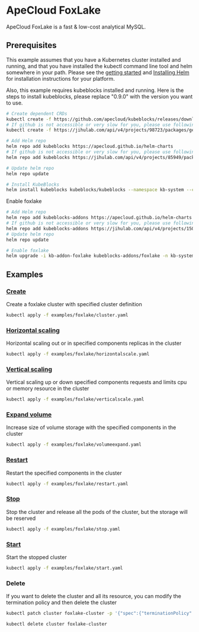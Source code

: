 # ApeCloud FoxLake

ApeCloud FoxLake is a fast & low-cost analytical MySQL.

## Prerequisites

This example assumes that you have a Kubernetes cluster installed and running, and that you have installed the kubectl command line tool and helm somewhere in your path. Please see the [getting started](https://kubernetes.io/docs/setup/)  and [Installing Helm](https://helm.sh/docs/intro/install/) for installation instructions for your platform.

Also, this example requires kubeblocks installed and running. Here is the steps to install kubeblocks, please replace "0.9.0" with the version you want to use.
```bash
# Create dependent CRDs
kubectl create -f https://github.com/apecloud/kubeblocks/releases/download/v0.9.0/kubeblocks_crds.yaml
# If github is not accessible or very slow for you, please use following command instead
kubectl create -f https://jihulab.com/api/v4/projects/98723/packages/generic/kubeblocks/v0.9.0/kubeblocks_crds.yaml

# Add Helm repo 
helm repo add kubeblocks https://apecloud.github.io/helm-charts
# If github is not accessible or very slow for you, please use following repo instead
helm repo add kubeblocks https://jihulab.com/api/v4/projects/85949/packages/helm/stable

# Update helm repo
helm repo update

# Install KubeBlocks
helm install kubeblocks kubeblocks/kubeblocks --namespace kb-system --create-namespace --version="0.9.0"
```
Enable foxlake
```bash
# Add Helm repo 
helm repo add kubeblocks-addons https://apecloud.github.io/helm-charts
# If github is not accessible or very slow for you, please use following repo instead
helm repo add kubeblocks-addons https://jihulab.com/api/v4/projects/150246/packages/helm/stable
# Update helm repo
helm repo update

# Enable foxlake 
helm upgrade -i kb-addon-foxlake kubeblocks-addons/foxlake -n kb-system  
``` 

## Examples

### [Create](cluster.yaml) 
Create a foxlake cluster with specified cluster definition 
```bash
kubectl apply -f examples/foxlake/cluster.yaml
```

### [Horizontal scaling](horizontalscale.yaml)
Horizontal scaling out or in specified components replicas in the cluster
```bash
kubectl apply -f examples/foxlake/horizontalscale.yaml
```

### [Vertical scaling](verticalscale.yaml)
Vertical scaling up or down specified components requests and limits cpu or memory resource in the cluster
```bash
kubectl apply -f examples/foxlake/verticalscale.yaml
```

### [Expand volume](volumeexpand.yaml)
Increase size of volume storage with the specified components in the cluster
```bash
kubectl apply -f examples/foxlake/volumeexpand.yaml
```

### [Restart](restart.yaml)
Restart the specified components in the cluster
```bash
kubectl apply -f examples/foxlake/restart.yaml
```

### [Stop](stop.yaml)
Stop the cluster and release all the pods of the cluster, but the storage will be reserved
```bash
kubectl apply -f examples/foxlake/stop.yaml
```

### [Start](start.yaml)
Start the stopped cluster
```bash
kubectl apply -f examples/foxlake/start.yaml
```

### Delete
If you want to delete the cluster and all its resource, you can modify the termination policy and then delete the cluster
```bash
kubectl patch cluster foxlake-cluster -p '{"spec":{"terminationPolicy":"WipeOut"}}' --type="merge"

kubectl delete cluster foxlake-cluster
```
